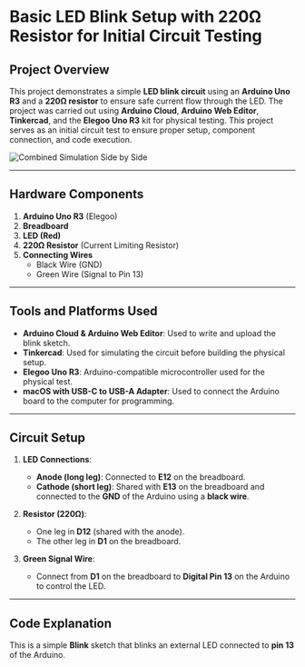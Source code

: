 # **Basic LED Blink Setup with 220Ω Resistor for Initial Circuit Testing**

## **Project Overview**
This project demonstrates a simple **LED blink circuit** using an **Arduino Uno R3** and a **220Ω resistor** to ensure safe current flow through the LED. The project was carried out using **Arduino Cloud**, **Arduino Web Editor**, **Tinkercad**, and the **Elegoo Uno R3** kit for physical testing. This project serves as an initial circuit test to ensure proper setup, component connection, and code execution.

![Combined Simulation Side by Side](/media/combined_simulation_sidebyside.gif)

---

## **Hardware Components**
1. **Arduino Uno R3** (Elegoo)
2. **Breadboard**
3. **LED (Red)**
4. **220Ω Resistor** (Current Limiting Resistor)
5. **Connecting Wires**
   - Black Wire (GND)
   - Green Wire (Signal to Pin 13)

---

## **Tools and Platforms Used**
- **Arduino Cloud & Arduino Web Editor**: Used to write and upload the blink sketch.
- **Tinkercad**: Used for simulating the circuit before building the physical setup.
- **Elegoo Uno R3**: Arduino-compatible microcontroller used for the physical test.
- **macOS with USB-C to USB-A Adapter**: Used to connect the Arduino board to the computer for programming.

---

## **Circuit Setup**

1. **LED Connections**:
   - **Anode (long leg)**: Connected to **E12** on the breadboard.
   - **Cathode (short leg)**: Shared with **E13** on the breadboard and connected to the **GND** of the Arduino using a **black wire**.

2. **Resistor (220Ω)**:
   - One leg in **D12** (shared with the anode).
   - The other leg in **D1** on the breadboard.

3. **Green Signal Wire**:
   - Connect from **D1** on the breadboard to **Digital Pin 13** on the Arduino to control the LED.

---

## **Code Explanation**
This is a simple **Blink** sketch that blinks an external LED connected to **pin 13** of the Arduino.